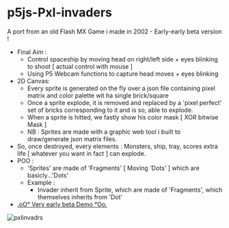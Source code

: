 # p5js-Pxl-invaders

A port from an old Flash MX Game i made in 2002 - Early-early beta version !

+ Final Aim : 
  + Control spaceship by moving head on right/left side + eyes blinking to shoot [ actual control with mouse ]
  + Using P5 Webcam functions to capture head moves + eyes blinking
+ 2D Canvas:
  + Every sprite is generated on the fly over a json file containing pixel matrix and color palette wit ha single brick/square
  + Once a sprite explode, it is removed and replaced by a 'pixel perfect' set of bricks corresponding to it and is so, able to explode.
  + When a sprite is hitted, we fastly show his color mask [ XOR bitwise Mask ]
  + NB : Sprites are made with a graphic web tool i built to draw/generate json matrix files.
+ So, once destroyed, every elements : Monsters, ship, tray, scores extra life [ whatever you want in fact ] can explode.  
+ POO :
  + 'Sprites' are made of 'Fragments' [ Moving 'Dots' ] which are basicly...'Dots'
  + Example :
    + Invader inherit from Sprite, which are made of 'Fragments', which themselves inherits from 'Dot' 
+ [.oO° Very early beta Demo °Oo.](https://captainfurax.github.io/p5xjs-pxl-invadrs/)

![pxlinvadrs](https://github.com/CaptainFurax/p5xjs-pxl-invadrs/blob/main/CPT2205040933-1268x951.png)

